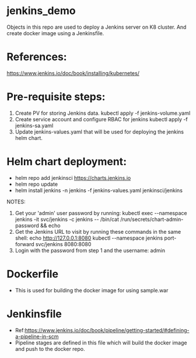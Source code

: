 # jenkins_demo
Objects in this repo are used to deploy a Jenkins server on K8 cluster. And create docker image using a Jenkinsfile.

# References:
https://www.jenkins.io/doc/book/installing/kubernetes/


# Pre-requisite steps:
1. Create PV for storing Jenkins data.
   kubectl apply -f jenkins-volume.yaml
2. Create service account and configure RBAC for jenkins 
   kubectl apply -f jenkins-sa.yaml
3. Update jenkins-values.yaml that will be used for deploying the jenkins helm chart.

# Helm chart deployment:
- helm repo add jenkinsci https://charts.jenkins.io
- helm repo update
- helm install jenkins -n jenkins -f jenkins-values.yaml jenkinsci/jenkins

NOTES:
1. Get your 'admin' user password by running:
   kubectl exec --namespace jenkins -it svc/jenkins -c jenkins -- /bin/cat /run/secrets/chart-admin-password && echo
2. Get the Jenkins URL to visit by running these commands in the same shell:
   echo http://127.0.0.1:8080
   kubectl --namespace jenkins port-forward svc/jenkins 8080:8080
3. Login with the password from step 1 and the username: admin

# Dockerfile
- This is used for building the docker image for using sample.war

# Jenkinsfile
- Ref:https://www.jenkins.io/doc/book/pipeline/getting-started/#defining-a-pipeline-in-scm
- Pipeline stages are defined in this file which will build the docker image and push to the docker repo.

